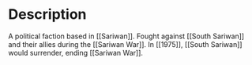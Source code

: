 # Description

A political faction based in [[Sariwan]]. Fought against [[South Sariwan]] and their allies during the [[Sariwan War]]. In [[1975]], [[South Sariwan]] would surrender, ending [[Sariwan War]].